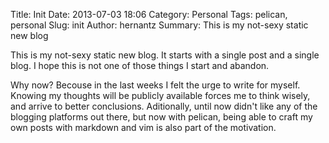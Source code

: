 Title: Init
Date: 2013-07-03 18:06
Category: Personal
Tags: pelican, personal
Slug: init
Author: hernantz 
Summary: This is my not-sexy static new blog

This is my not-sexy static new blog. It starts with a single post and a single
blog. I hope this is not one of those things I start and abandon.


Why now? Becouse in the last weeks I felt the urge to write for myself. 
Knowing my thoughts will be publicly available forces me to think wisely, 
and arrive to better conclusions. 
Aditionally, until now didn't like any of the blogging platforms out there, 
but now with pelican, being able to craft my own posts with markdown and vim
is also part of the motivation.
